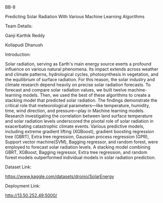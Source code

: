 BB-8

Predicting Solar Radiation With Various Machine Learning Algorithms


Team Details:

Ganji Karthik Reddy

Kollapudi Dhanush


Introduction:


Solar radiation, serving as Earth's main energy source exerts a profound influence on various natural phenomena. 
Its impact extends across weather and climate patterns, hydrological cycles, photosynthesis in vegetation, and the equilibrium of surface radiation. 
For this reason, the solar industry and climate research depend heavily on precise solar radiation forecasts. To forecast and compare solar radiation values, 
we built twelve machine-learning models. Then, we used the best of these algorithms to create a stacking model that predicted solar radiation. 
The findings demonstrate the critical role that meteorological parameters—like temperature, humidity, time, wind direction, and pressure—play in Machine learning models. 
Research investigating the correlation between land surface temperature and solar radiation levels underscored the pivotal role of solar radiation in exacerbating catastrophic climate events.
Various predictive models, including extreme gradient lifting (XGBoost), gradient boosting regression tree (GBRT), Extra tree regression, Gaussian process regression (GPR), Support vector machine(SVM), 
Bagging regressor, and random forest, were employed to forecast solar radiation levels. A stacking model combining GBRT, XGBoost, Bagging regressor, Extra tree regression, and random forest models outperformed individual models in solar radiation prediction. 


Dataset Link:

https://www.kaggle.com/datasets/dronio/SolarEnergy

Deployment Link:

http://13.50.252.49:5000/

